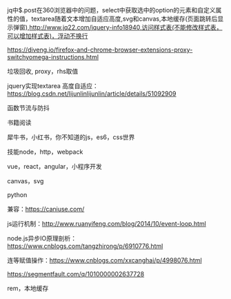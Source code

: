 jq中$.post在360浏览器中的问题，select中获取选中的option的元素和自定义属性的值，textarea随着文本增加自适应高度,svg和canvas,本地缓存(页面跳转后显示弹窗),http://www.jq22.com/jquery-info18940,访问样式表(不能修改样式表，可以增加样式表)，浮动不换行 

<https://diveng.io/firefox-and-chrome-browser-extensions-proxy-switchyomega-instructions.html> 

垃圾回收, proxy，rhs取值

jquery实现textarea 高度自适应：<https://blog.csdn.net/lijunlinlijunlin/article/details/51092909> 

函数节流与防抖



书籍阅读

犀牛书，小红书，你不知道的js，es6，css世界

技能node，http，webpack

vue，react，angular，小程序开发

canvas，svg

python

兼容：https://caniuse.com/

js运行机制：<http://www.ruanyifeng.com/blog/2014/10/event-loop.html> 

node.js异步IO原理剖析：<https://www.cnblogs.com/tangzhirong/p/6910776.html> 

连等赋值操作：<https://www.cnblogs.com/xxcanghai/p/4998076.html>     

https://segmentfault.com/q/1010000002637728

rem，本地缓存

